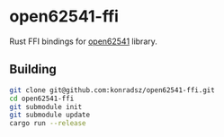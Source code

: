 # open62541-ffi
Rust FFI bindings for [open62541](https://github.com/open62541/open62541) library.

## Building

```bash
git clone git@github.com:konradsz/open62541-ffi.git
cd open62541-ffi
git submodule init
git submodule update
cargo run --release
```